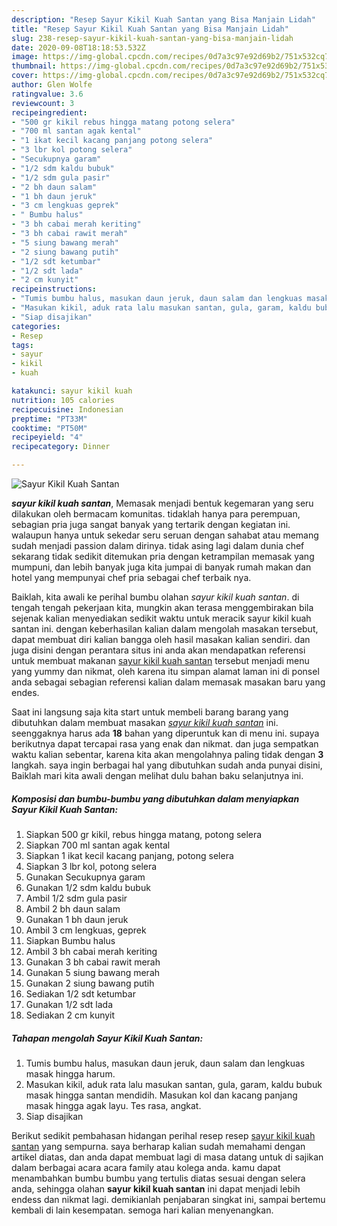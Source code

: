 ```yaml
---
description: "Resep Sayur Kikil Kuah Santan yang Bisa Manjain Lidah"
title: "Resep Sayur Kikil Kuah Santan yang Bisa Manjain Lidah"
slug: 238-resep-sayur-kikil-kuah-santan-yang-bisa-manjain-lidah
date: 2020-09-08T18:18:53.532Z
image: https://img-global.cpcdn.com/recipes/0d7a3c97e92d69b2/751x532cq70/sayur-kikil-kuah-santan-foto-resep-utama.jpg
thumbnail: https://img-global.cpcdn.com/recipes/0d7a3c97e92d69b2/751x532cq70/sayur-kikil-kuah-santan-foto-resep-utama.jpg
cover: https://img-global.cpcdn.com/recipes/0d7a3c97e92d69b2/751x532cq70/sayur-kikil-kuah-santan-foto-resep-utama.jpg
author: Glen Wolfe
ratingvalue: 3.6
reviewcount: 3
recipeingredient:
- "500 gr kikil rebus hingga matang potong selera"
- "700 ml santan agak kental"
- "1 ikat kecil kacang panjang potong selera"
- "3 lbr kol potong selera"
- "Secukupnya garam"
- "1/2 sdm kaldu bubuk"
- "1/2 sdm gula pasir"
- "2 bh daun salam"
- "1 bh daun jeruk"
- "3 cm lengkuas geprek"
- " Bumbu halus"
- "3 bh cabai merah keriting"
- "3 bh cabai rawit merah"
- "5 siung bawang merah"
- "2 siung bawang putih"
- "1/2 sdt ketumbar"
- "1/2 sdt lada"
- "2 cm kunyit"
recipeinstructions:
- "Tumis bumbu halus, masukan daun jeruk, daun salam dan lengkuas masak hingga harum."
- "Masukan kikil, aduk rata lalu masukan santan, gula, garam, kaldu bubuk masak hingga santan mendidih. Masukan kol dan kacang panjang masak hingga agak layu. Tes rasa, angkat."
- "Siap disajikan"
categories:
- Resep
tags:
- sayur
- kikil
- kuah

katakunci: sayur kikil kuah 
nutrition: 105 calories
recipecuisine: Indonesian
preptime: "PT33M"
cooktime: "PT50M"
recipeyield: "4"
recipecategory: Dinner

---
```



![Sayur Kikil Kuah Santan](https://img-global.cpcdn.com/recipes/0d7a3c97e92d69b2/751x532cq70/sayur-kikil-kuah-santan-foto-resep-utama.jpg)

<b><i>sayur kikil kuah santan</i></b>, Memasak menjadi bentuk kegemaran yang seru dilakukan oleh bermacam komunitas. tidaklah hanya para perempuan, sebagian pria juga sangat banyak yang tertarik dengan kegiatan ini. walaupun hanya untuk sekedar seru seruan dengan sahabat atau memang sudah menjadi passion dalam dirinya. tidak asing lagi dalam dunia chef sekarang tidak sedikit ditemukan pria dengan ketrampilan memasak yang mumpuni, dan lebih banyak juga kita jumpai di banyak rumah makan dan hotel yang mempunyai chef pria sebagai chef terbaik nya.



Baiklah, kita awali ke perihal bumbu olahan <i>sayur kikil kuah santan</i>. di tengah tengah pekerjaan kita, mungkin akan terasa menggembirakan bila sejenak kalian menyediakan sedikit waktu untuk meracik sayur kikil kuah santan ini. dengan keberhasilan kalian dalam mengolah masakan tersebut, dapat membuat diri kalian bangga oleh hasil masakan kalian sendiri. dan juga disini dengan perantara situs ini anda akan mendapatkan referensi untuk membuat makanan <u>sayur kikil kuah santan</u> tersebut menjadi menu yang yummy dan nikmat, oleh karena itu simpan alamat laman ini di ponsel anda sebagai sebagian referensi kalian dalam memasak masakan baru yang endes.


Saat ini langsung saja kita start untuk membeli barang barang yang dibutuhkan dalam membuat masakan <u><i>sayur kikil kuah santan</i></u> ini. seenggaknya harus ada <b>18</b> bahan yang diperuntuk kan di menu ini. supaya berikutnya dapat tercapai rasa yang enak dan nikmat. dan juga sempatkan waktu kalian sebentar, karena kita akan mengolahnya paling tidak dengan <b>3</b> langkah. saya ingin berbagai hal yang dibutuhkan sudah anda punyai disini, Baiklah mari kita awali dengan melihat dulu bahan baku selanjutnya ini.

<!--inarticleads1-->

##### Komposisi dan bumbu-bumbu yang dibutuhkan dalam menyiapkan Sayur Kikil Kuah Santan:

1. Siapkan 500 gr kikil, rebus hingga matang, potong selera
1. Siapkan 700 ml santan agak kental
1. Siapkan 1 ikat kecil kacang panjang, potong selera
1. Siapkan 3 lbr kol, potong selera
1. Gunakan Secukupnya garam
1. Gunakan 1/2 sdm kaldu bubuk
1. Ambil 1/2 sdm gula pasir
1. Ambil 2 bh daun salam
1. Gunakan 1 bh daun jeruk
1. Ambil 3 cm lengkuas, geprek
1. Siapkan  Bumbu halus
1. Ambil 3 bh cabai merah keriting
1. Gunakan 3 bh cabai rawit merah
1. Gunakan 5 siung bawang merah
1. Gunakan 2 siung bawang putih
1. Sediakan 1/2 sdt ketumbar
1. Gunakan 1/2 sdt lada
1. Sediakan 2 cm kunyit




<!--inarticleads2-->

##### Tahapan mengolah Sayur Kikil Kuah Santan:

1. Tumis bumbu halus, masukan daun jeruk, daun salam dan lengkuas masak hingga harum.
1. Masukan kikil, aduk rata lalu masukan santan, gula, garam, kaldu bubuk masak hingga santan mendidih. Masukan kol dan kacang panjang masak hingga agak layu. Tes rasa, angkat.
1. Siap disajikan




Berikut sedikit pembahasan hidangan perihal resep resep <u>sayur kikil kuah santan</u> yang sempurna. saya berharap kalian sudah memahami dengan artikel diatas, dan anda dapat membuat lagi di masa datang untuk di sajikan dalam berbagai acara acara family atau kolega anda. kamu dapat menambahkan bumbu bumbu yang tertulis diatas sesuai dengan selera anda, sehingga olahan <b>sayur kikil kuah santan</b> ini dapat menjadi lebih endess dan nikmat lagi. demikianlah penjabaran singkat ini, sampai bertemu kembali di lain kesempatan. semoga hari kalian menyenangkan.
